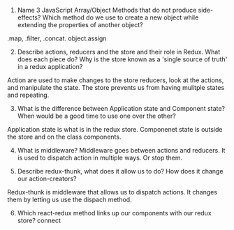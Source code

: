 1. Name 3 JavaScript Array/Object Methods that do not produce side-effects? Which method do we use to create a new object while extending the properties of another object? 

.map, .filter, .concat. object.assign

2. Describe actions, reducers and the store and their role in Redux. What does each piece do? Why is the store known as a 'single source of truth' in a redux application? 

Action are used to make changes to the store reducers, look at the actions, and manipulate the state. The store prevents us from having mulitple states and repeating.

3. What is the difference between Application state and Component state? When would be a good time to use one over the other? 

Application state is what is in the redux store. Componenet state is outside the store and on the class components.

4. What is middleware? 
Middleware goes between actions and reducers. It is used to dispatch action in multiple ways. Or stop them.

5. Describe redux-thunk, what does it allow us to do? How does it change our action-creators? 

Redux-thunk is middleware that allows us to dispatch actions. It changes them by letting us use the dispach method.

6. Which react-redux method links up our components with our redux store? 
connect